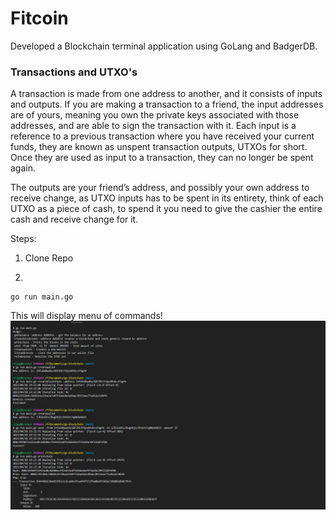 # Fitcoin


Developed a Blockchain terminal application using GoLang and BadgerDB.


### Transactions and UTXO's

A transaction is made from one address to another, and it consists of inputs and outputs. If you are making a transaction to a friend, the input addresses are of yours, meaning you own the private keys associated with those addresses, and are able to sign the transaction with it. Each input is a reference to a previous transaction where you have received your current funds, they are known as unspent transaction outputs, UTXOs for short. Once they are used as input to a transaction, they can no longer be spent again.

The outputs are your friend’s address, and possibly your own address to receive change, as UTXO inputs has to be spent in its entirety, think of each UTXO as a piece of cash, to spend it you need to give the cashier the entire cash and receive change for it.

Steps:

1. Clone Repo

2.
```
go run main.go
```
This will display menu of commands!
![preview](Capture.JPG)
